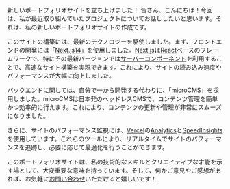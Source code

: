 新しいポートフォリオサイトを立ち上げました！
皆さん、こんにちは！今回は、私が最近取り組んでいたプロジェクトについてお話ししたいと思います。それは、私の新しいポートフォリオサイトの作成です。

このサイトの構築には、最新のテクノロジーを駆使しました。まず、フロントエンドの開発には「[Next.js14](https://nextjs.org/blog/next-14)」を使用しました。[Next.js](https://nextjs.org/)は[React](https://ja.react.dev/)ベースのフレームワークで、特にその最新バージョンでは[サーバーコンポーネント](https://nextjs.org/docs/app/building-your-application/rendering/server-components)を利用することで、高速なサイト構築を実現できます。これにより、サイトの読み込み速度やパフォーマンスが大幅に向上しました。

バックエンドに関しては、自分で一から開発する代わりに、「[microCMS](https://microcms.io/)」を採用しました。microCMSは日本発のヘッドレスCMSで、コンテンツ管理を簡単かつ効率的に行えます。これにより、コンテンツの更新や管理が非常にスムーズになりました。

さらに、サイトのパフォーマンス監視には、[Vercel](https://vercel.com/)の[Analytics](https://vercel.com/docs/analytics)と[SpeedInsights](https://vercel.com/docs/speed-insights)を使用しています。これらのツールにより、リアルタイムでサイトのパフォーマンスを追跡し、必要に応じて最適化を行うことができます。

このポートフォリオサイトは、私の技術的なスキルとクリエイティブな才能を示す場として、大変重要な意味を持っています。そして、何かご意見やご感想があれば、お気軽に[お問い合わせ](https://www.ryu-tech.tokyo/about)いただけると嬉しいです！